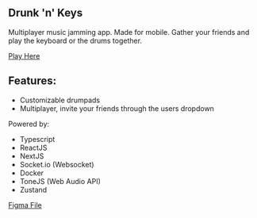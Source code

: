 ## Drunk 'n' Keys

Multiplayer music jamming app. Made for mobile. Gather your friends and play the keyboard or the drums together.

[Play Here](https://dnk-app-ierav.ondigitalocean.app)

## Features:

- Customizable drumpads
- Multiplayer, invite your friends through the users dropdown

Powered by:

- Typescript
- ReactJS
- NextJS
- Socket.io (Websocket)
- Docker
- ToneJS (Web Audio API)
- Zustand


[Figma File](https://www.figma.com/file/mL6jPwkLXq2MvPu1FzyQnt/Music-App?node-id=0%3A1)
